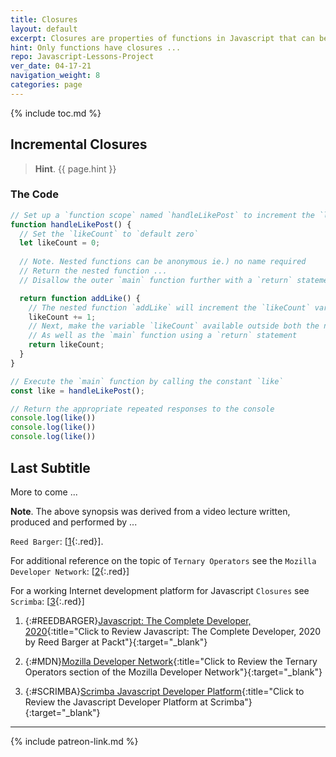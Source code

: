 ```yaml
---
title: Closures
layout: default
excerpt: Closures are properties of functions in Javascript that can be executed in scopes other than the scope the subject closure originated.
hint: Only functions have closures ...
repo: Javascript-Lessons-Project
ver_date: 04-17-21
navigation_weight: 8
categories: page
---
```

{% include toc.md %}

## Incremental Closures

> **Hint**. {{ page.hint }}

### The Code

```javascript
// Set up a `function scope` named `handleLikePost` to increment the `likeCount` variable
function handleLikePost() {
  // Set the `likeCount` to `default zero`
  let likeCount = 0;
  
  // Note. Nested functions can be anonymous ie.) no name required
  // Return the nested function ... 
  // Disallow the outer `main` function further with a `return` statement

  return function addLike() {
    // The nested function `addLike` will increment the `likeCount` variable by `1`
    likeCount += 1;
    // Next, make the variable `likeCount` available outside both the nested function ...
    // As well as the `main` function using a `return` statement
    return likeCount;
  }
}

// Execute the `main` function by calling the constant `like`
const like = handleLikePost();

// Return the appropriate repeated responses to the console
console.log(like())
console.log(like())
console.log(like())
```

## Last Subtitle

More to come ...

**Note**. The above synopsis was derived from a video lecture written, produced and performed by ...

`Reed Barger`: [[1](#REEDBARGER){:.red}].

For additional reference on the topic of `Ternary Operators` see the `Mozilla Developer Network`: [[2](#MDN){:.red}]

For a working Internet development platform for Javascript `Closures` see `Scrimba`: [[3](#SCRIMBA){:.red}]

1. {:#REEDBARGER}[Javascript: The Complete Developer, 2020](https://subscription.packtpub.com/video/web_development/9781801072847?uuid=cc36e816-6930-4834-852a-206c35a8c895){:title="Click to Review Javascript: The Complete Developer, 2020 by Reed Barger at Packt"}{:target="_blank"}

2. {:#MDN}[Mozilla Developer Network](https://developer.mozilla.org/en-US/docs/Web/JavaScript/Reference/Operators/Conditional_Operator){:title="Click to Review the Ternary Operators section of the Mozilla Developer Network"}{:target="_blank"}

3. {:#SCRIMBA}[Scrimba Javascript Developer Platform](https://www.scrimba.com){:title="Click to Review the Javascript Developer Platform at Scrimba"}{:target="_blank"}

***

{% include patreon-link.md %}

